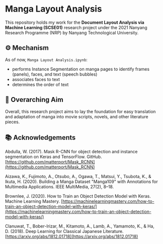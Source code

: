 # Manga Layout Analysis
This repository holds my work for the **Document Layout Analysis via Machine Learning (SCSE01)** research project under the 2021 Nanyang Research Programme (NRP) by Nanyang Technological University.

## ⚙️ Mechanism
As of now, `Manga Layout Analysis.ipynb`:
- performs Instance Segmentation on manga pages to identify frames (panels), faces, and text (speech bubbles)
- associates faces to text
- determines the order of text

## 🎯 Overarching Aim
Overall, this research project aims to lay the foundation for easy translation and adaptation of manga into movie scripts, novels, and other literature pieces.

## 📚 Acknowledgements
Abdulla, W. (2017). Mask R-CNN for object detection and instance segmentation on Keras and TensorFlow. GitHub. [https://github.com/matterport/Mask_RCNN](https://github.com/matterport/Mask_RCNN)

Aizawa, K., Fujimoto, A., Otsubo, A., Ogawa, T., Matsui, Y., Tsubota, K., & Ikuta, H. (2020). Building a Manga Dataset "Manga109" with Annotations for Multimedia Applications. IEEE MultiMedia, 27(2), 8–18.

Brownlee, J. (2020). How to Train an Object Detection Model with Keras. Machine Learning Mastery. [https://machinelearningmastery.com/how-to-train-an-object-detection-model-with-keras/](https://machinelearningmastery.com/how-to-train-an-object-detection-model-with-keras/)

Clanuwat, T., Bober-Irizar, M., Kitamoto, A., Lamb, A., Yamamoto, K., & Ha, D. (2018). Deep Learning for Classical Japanese Literature. [https://arxiv.org/abs/1812.01718](https://arxiv.org/abs/1812.01718)